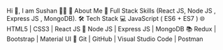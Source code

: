Hi 👋, I am Sushan 🧑‍💻
🙂 About Me
🌱 Full Stack Skills (React JS, Node JS , Express JS , MongoDB).
🛠 Tech Stack
💻 JavaScript ( ES6 + ES7 ) 
🌐 HTML5 | CSS3 | React JS
🏬 Node JS | Express JS | MongoDB
📚 Redux | Bootstrap | Material UI
🔧 Git | GitHub | Visual Studio Code | Postman
